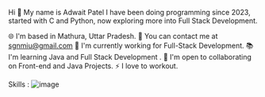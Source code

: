 Hi 👋 My name is Adwait Patel
I have been doing programming since 2023, started with C and Python, now exploring more into Full Stack Development.

🌐 I'm based in Mathura, Uttar Pradesh.
📧 You can contact me at sgnmiu@gmail.com
🚀 I'm currently working for Full-Stack Development.
📚 I'm learning Java and Full Stack Development .
🤝 I'm open to collaborating on Front-end and Java Projects.
⚡ I love to workout.

Skills :
        ![image](https://github.com/user-attachments/assets/5b82ff3e-55b9-47b1-9492-cdf6e19252a1)
